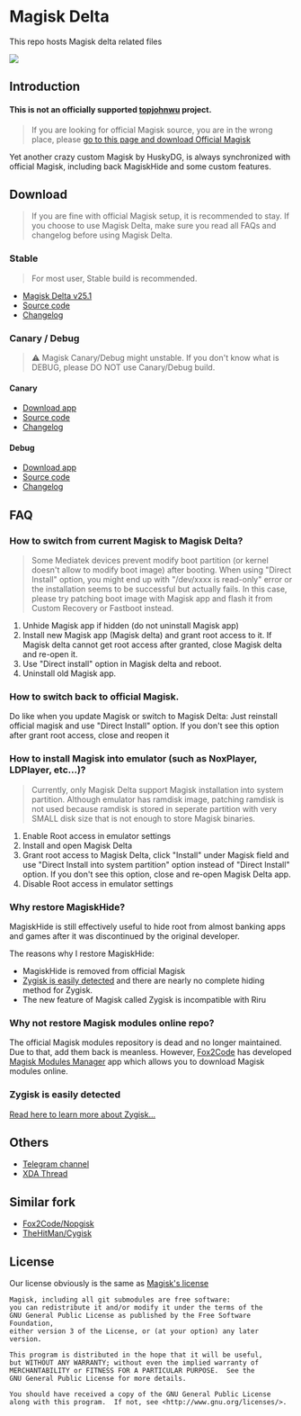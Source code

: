 # Magisk Delta

This repo hosts Magisk delta related files

![](https://github.com/topjohnwu/Magisk/raw/master/docs/images/logo.png)

## Introduction

#### **This is not an officially supported [topjohnwu](https://github.com/topjohnwu) project**. 

> If you are looking for official Magisk source, you are in the wrong place, please [go to this page and download Official Magisk](https://github.com/topjohnwu/Magisk)

Yet another crazy custom Magisk by HuskyDG, is always synchronized with official Magisk, including back MagiskHide and some custom features.

## Download

> If you are fine with official Magisk setup, it is recommended to stay. If you choose to use Magisk Delta, make sure you read all FAQs and changelog before using Magisk Delta.

### Stable

> For most user, Stable build is recommended.

- [Magisk Delta v25.1](https://huskydg.github.io/download/magisk/25.1-delta-2.apk)
- [Source code](https://huskydg.github.io/download/magisk/25.1-delta-2.zip)
- [Changelog](https://github.com/HuskyDG/magisk-files/blob/main/note_stable.md)


### Canary / Debug

> ⚠ Magisk Canary/Debug might unstable. If you don't know what is DEBUG, please DO NOT use Canary/Debug build.

#### Canary

- [Download app](https://huskydg.github.io/magisk-files/app-release.apk)
- [Source code](https://huskydg.github.io/magisk-files/source-code.zip)
- [Changelog](https://github.com/HuskyDG/magisk-files/blob/main/note.md)

#### Debug

- [Download app](https://huskydg.github.io/magisk-files/app-debug.apk)
- [Source code](https://huskydg.github.io/magisk-files/source-code_debug.zip)
- [Changelog](https://github.com/HuskyDG/magisk-files/blob/main/note_debug.md)

## FAQ

### How to switch from current Magisk to Magisk Delta?

> Some Mediatek devices prevent modify boot partition (or kernel doesn't allow to modify boot image) after booting. When using "Direct Install" option, you might end up with "/dev/xxxx is read-only" error or the installation seems to be successful but actually fails. In this case, please try patching boot image with Magisk app and flash it from Custom Recovery or Fastboot instead. 

1. Unhide Magisk app if hidden (do not uninstall Magisk app)
2. Install new Magisk app (Magisk delta) and grant root access to it. If Magisk delta cannot get root access after granted, close Magisk delta and re-open it.
3. Use "Direct install" option in Magisk delta and reboot.
4. Uninstall old Magisk app.

### How to switch back to official Magisk.

Do like when you update Magisk or switch to Magisk Delta: Just reinstall official magisk and use "Direct Install" option. If you don't see this option after grant root access, close and reopen it

### How to install Magisk into emulator (such as NoxPlayer, LDPlayer, etc...)?

> Currently, only Magisk Delta support Magisk installation into system partition. Although emulator has ramdisk image, patching ramdisk is not used because ramdisk is stored in seperate partition with very SMALL disk size that is not enough to store Magisk binaries.

1. Enable Root access in emulator settings
2. Install and open Magisk Delta
3. Grant root access to Magisk Delta, click "Install" under Magisk field and use "Direct Install into system partition" option instead of "Direct Install" option. If you don't see this option, close and re-open Magisk Delta app.
4. Disable Root access in emulator settings

### Why restore MagiskHide?

MagiskHide is still effectively useful to hide root from almost banking apps and games after it was discontinued by the original developer. 

The reasons why I restore MagiskHide:
- MagiskHide is removed from official Magisk
- [Zygisk is easily detected](#zygisk-is-easily-detected) and there are nearly no complete hiding method for Zygisk.
- The new feature of Magisk called Zygisk is incompatible with Riru

### Why not restore Magisk modules online repo?

The official Magisk modules repository is dead and no longer maintained. Due to that, add them back is meanless. However, [Fox2Code](https://github.com/Fox2Code) has developed [Magisk Modules Manager](https://github.com/Fox2Code/FoxMagiskModuleManager)  app which allows you to download Magisk modules online.

### Zygisk is easily detected

[Read here to learn more about Zygisk...](https://huskydg.github.io/blog/zygisk-can-be-detected-very-easily)


## Others

- [Telegram channel](https://t.me/magiskdelta)
- [XDA Thread](https://forum.xda-developers.com/t/discussion-custom-magisk-delta.4460555/#post-87060311)

## Similar fork

- [Fox2Code/Nopgisk](http://github.com/Fox2Code/Nopgisk)
- [TheHitMan/Cygisk](http://github.com/Cygisk/Cygisk)

## License

Our license obviously is the same as [Magisk's license](https://github.com/topjohnwu/Magisk#License)

```
Magisk, including all git submodules are free software:
you can redistribute it and/or modify it under the terms of the
GNU General Public License as published by the Free Software Foundation,
either version 3 of the License, or (at your option) any later version.

This program is distributed in the hope that it will be useful,
but WITHOUT ANY WARRANTY; without even the implied warranty of
MERCHANTABILITY or FITNESS FOR A PARTICULAR PURPOSE.  See the
GNU General Public License for more details.

You should have received a copy of the GNU General Public License
along with this program.  If not, see <http://www.gnu.org/licenses/>.
```
